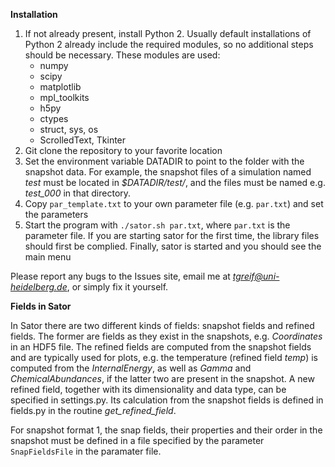 **Installation**

1. If not already present, install Python 2. Usually default installations of Python 2 already include the required modules, so no additional steps should be necessary. These modules are used:
	* numpy
	* scipy
	* matplotlib
	* mpl_toolkits
	* h5py
	* ctypes
	* struct, sys, os
	* ScrolledText, Tkinter
2. Git clone the repository to your favorite location
3. Set the environment variable DATADIR to point to the folder with the snapshot data. For example, the snapshot files of a simulation named *test* must be located in *$DATADIR/test/*, and the files must be named e.g. *test_000* in that directory.
4. Copy `par_template.txt` to your own parameter file (e.g. `par.txt`) and set the parameters
5. Start the program with `./sator.sh par.txt`, where `par.txt` is the parameter file. If you are starting sator for the first time, the library files should first be complied. Finally, sator is started and you should see the main menu

Please report any bugs to the Issues site, email me at *tgreif@uni-heidelberg.de*, or simply fix it yourself.

**Fields in Sator**

In Sator there are two different kinds of fields: snapshot fields and refined fields. The former are fields as they exist in the snapshots, e.g. *Coordinates* in an HDF5 file. The refined fields are computed from the snapshot fields and are typically used for plots, e.g. the temperature (refined field *temp*) is computed from the *InternalEnergy*, as well as *Gamma* and *ChemicalAbundances*, if the latter two are present in the snapshot. A new refined field, together with its dimensionality and data type, can be specified in settings.py. Its calculation from the snapshot fields is defined in fields.py in the routine *get_refined_field*.

For snapshot format 1, the snap fields, their properties and their order in the snapshot must be defined in a file specified by the parameter `SnapFieldsFile` in the paramater file.